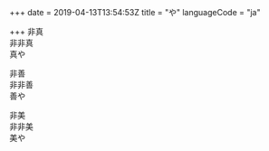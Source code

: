+++
date = 2019-04-13T13:54:53Z
title = "や"
languageCode = "ja"

+++
非真  
非非真   
真や  
  
非善  
非非善  
善や  
  
非美  
非非美  
美や  